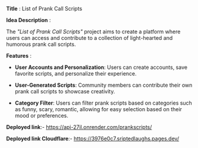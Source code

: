 
**Title** : List of Prank Call Scripts

**Idea Description** :

The *"List of Prank Call Scripts"* project aims to create a platform where users can access and contribute to a collection of light-hearted and humorous prank call scripts. 

**Features** :

- **User Accounts  and Personalization**: Users can create accounts, save favorite scripts, and personalize their experience.

- **User-Generated Scripts**: Community members can contribute their own prank call scripts to showcase creativity.

- **Category Filter**: Users can filter prank scripts based on categories such as funny, scary, romantic, allowing for easy selection based on their mood or preferences.


**Deployed link**:- https://api-27il.onrender.com/prankscripts/

**Deployed link Cloudflare**:- https://3976e0c7.sriptedlaughs.pages.dev/
